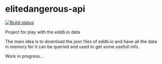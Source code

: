 # elitedangerous-api

[![Build status](https://circleci.com/gh/edwise/elitedangerous-api.svg?style=shield&circle-token=66bc8915d545f8ee63092a46484bfd7fbad60bb4)](https://circleci.com/gh/edwise/elitedangerous-api)

Project for play with the eddb.io data

The main idea is to download the json files of eddb.io and have all the data in memory for it can be queried and used to get some usefull info.

Work in progress...
